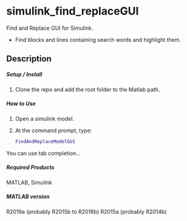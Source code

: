 simulink_find_replaceGUI
====
Find and Replace GUI for Simulink.
* Find blocks and lines containing search words and highlight them.

## Description
##### Setup / Install

1. Clone the repo and add the root folder to the Matlab path.

##### How to Use

1. Open a simulink model.
2. At the command prompt, type:
   
    ```matlab
    FindAndReplaceModelGUI
    ```

You can use tab completion...

##### Required Products
MATLAB, Simulink

#####  MATLAB version
R2019a (probably R2015b to R2018b)
R2015a (probably R2014b)
